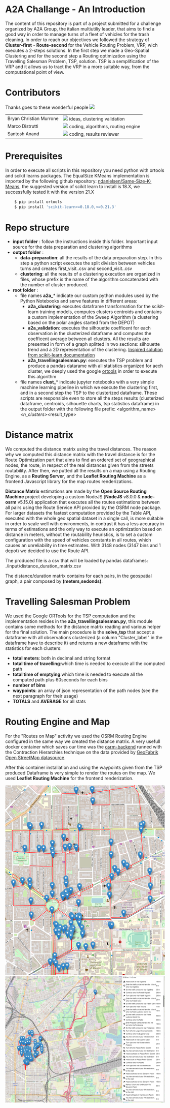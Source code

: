 # A2A Challange - An Introduction

The content of this repository is part of a project submitted for a challenge organized by A2A Group, the italian multiutiliy leader, that aims to find a good way in order to manage turns of a fleet of vehicles for the trash cleaning.
In order to reach our objectives we followed the strategy of **Cluster-first** - **Route-second** for the Vehicle Routing Problem, VRP, wich executes a 2-steps solutions. In the first step we made a Geo-Spatial Clustering and for the second step a Routing optimization using the Travelling Salesman Problem, TSP, solution. TSP is a semplification of the VRP and it allows us to tract the VRP in a more suitable way, from the computational point of view.

# Contributors 
Thanks goes to these wonderful people <img src="https://cdn1.iconfinder.com/data/icons/addiction-drugs-2/24/addiction_Coffee_1-24.png" />
<table>
    <tr>
        <td>Bryan Christian Murrone</td>
        <td><img src="https://cdn3.iconfinder.com/data/icons/technology-1-1/512/technology-machine-electronic-device-23-16.png"/> ideas, clustering validation</td>
    </tr>
    <tr>
        <td>Marco Distrutti</td>
        <td><img src="https://cdn2.iconfinder.com/data/icons/business-process-1/512/epc-16.png"/> coding, algorithms, routing engine</td>
    </tr>
    <tr>
        <td>Santosh Anand</td>
        <td><img src="https://cdn2.iconfinder.com/data/icons/miscellaneous-37/100/improving_quality_chart-16.png"/> coding, results reviewer</td>
    </tr>
</table>

# Prerequisites

In order to execute all scripts in this repository you need python with ortools and scikit learns packages. The EqualSize KMeans implementation is imported by the following github repository: [ndanielsen/Same-Size-K-Means](https://github.com/ndanielsen/Same-Size-K-Means), the suggested version of scikit learn to install is 18.X, we successfully tested it with the version 21.X

```sh
    $ pip install ortools
    $ pip install 'scikit-learn>=0.18.0,<=0.21.3'
```

# Repo structure

- **input folder** : follow the instructions inside this folder. Important input source for the data preparation and clustering algorithms
- **output folder** : 
    - **data-preparation**: all the results of the data preparation step. In this step a python script executes the split division between vehicles turns and creates first_visit.<YYYYmmdd>.csv and second_visit.<YYYYmmdd>.csv
    - **clustering**: all the results of a clustering execution are organized in files, whose prefix is the name of the algorithm concatenated with the number of cluster produced.
- **root folder** : 
    - file names **a2a_*** indicate our custom python modules used by the Python Notebooks and serve features in different areas:
        - **a2a_clustering**: executes dataframe transformation for the scikit-learn training models, computes clusters centroids and contains a custom implementation of the Sweep Algorithm (a clustering based on the polar angles started from the DEPOT)
        - **a2a_validation**: executes the silhouette coefficent for each observation in the clusterized dataframe and computes the coefficent average between all clusters. All the results are presented in form of a graph splitted in two sections: silhouette trend and a 2D representation of the clustering. [Inspired solution from scikit-learn documentation](https://scikit-learn.org/stable/auto_examples/cluster/plot_kmeans_silhouette_analysis.html)
        - **a2a_travellingsalesman.py**: executes the TSP problem and produce a pandas datarame with all statistics organized for aech cluster, we deeply used the google [ortools](https://developers.google.com/optimization/introduction/overview) in order to execute this algorithm
    - file names **clust_*** indicate jupyter notebooks with a very simple machine learning pipeline in which we execute the clustering first, and in a second step the TSP to the clusterized dataframe. These scripts are responsible even to store all the steps results (clusterized dataframe, centroids, silhouette charts, tsp statistics dataframe) in the output folder with the following file prefix: <algorithm_name>_<n_clusters>_<result_type>

# Distance matrix

We computed the distance matrix using the travel distances. The reason why we computed this distance matrix with the travel distance is for the Route Optimization part that aims to find an ordered set of geographical nodes, the route, in respect of the real distances given from the streets routability. After then, we putted all the results on a map using a Routing Engine, as a **Routing Server**, and the **Leaflet Routing Machine** as a frontend Javascript library for the map routes renderizations.

**Distance Matrix** estimations are made by the **Open Source Routing Machine** project developing a custom NodeJS (**NodeJS** v8.0.0 & **node-osrm** v5.15.0) application that executes all the routes estimations between all pairs using the Route Service API provided by the OSRM node package. For larger datasets the fastest computation provided by the Table API, executed with the whole geo spatial dataset in a single call, is more suitable in order to scale well with environments, in contrast it has a less accuracy in terms of estimations and the only way to execute an optimization based on distance in meters, without the routability heuristics, is to set a custom configuration with the speed of vehicles constants in all routes, which causes an unreliability in time estimates. With 3148 nodes (3147 bins and 1 depot) we decided to use the Route API.

The produced file is a csv that will be loaded by pandas dataframes: ./input/distance_duration_matrix.csv

The distance/duration matrix contains for each pairs, in the geospatial graph, a pair composed by **(meters,sedonds)**.

# Travelling Salesman Problem

We used the Google ORTools for the TSP computation and the implementation resides in the **a2a_travellingsalesman.py**, this module contains some methods for the distance matrix reading and various helper for the final solution. The main procedure is the **solve_tsp** that accept a dataframe with all observations clusterized (a column "Cluster_label" in the dataframe have to describe it) and returns a new dataframe with the statistics for each clusters:

 - **total meters**: both in decimal and string format
 - **total time of travelling**:which time is needed to execute all the computed path
 - **total time of emptying**:which time is needed to execute all the computed path plus 60seconds for each bins
 - **number of bins**
 - **waypoints**: an array of json representation of the path nodes (see the next paragraph for their usage)
 - **TOTALS** and **AVERAGE** for all stats

# Routing Engine and Map

For the "Routes on Map" activity we used the OSRM Routing Engine configured in the same way we created the distance matrix. A very usefull docker container which saves our time was the [osrm-backend](https://hub.docker.com/r/osrm/osrm-backend/) runned with the Contraction Hierarchies technique on the data provided by [GeoFabrik Open StreetMap datasource](https://download.geofabrik.de/europe/italy.html).

After this container installation and using the waypoints given from the TSP produced Dataframe is very simple to render the routes on the map. We used **Leaflet Routing Machine** for the frontend renderization.

<img src="https://github.com/kayne87/a2a-challange/blob/master/output/routes/path.PNG?raw=true" />

<img src="https://github.com/kayne87/a2a-challange/blob/master/output/routes/path_with_directions.png?raw=true" />
